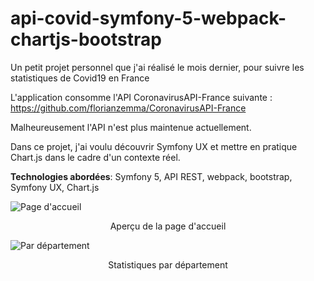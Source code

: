 # api-covid-symfony-5-webpack-chartjs-bootstrap

Un petit projet personnel que j'ai réalisé le mois dernier, pour suivre les statistiques de Covid19 en France

L'application consomme l'API CoronavirusAPI-France suivante :
https://github.com/florianzemma/CoronavirusAPI-France

Malheureusement l'API n'est plus maintenue actuellement.

Dans ce projet, j'ai voulu découvrir Symfony UX et mettre en pratique Chart.js dans le cadre d'un contexte réel.

<b>Technologies abordées</b>: Symfony 5, API REST, webpack, bootstrap, Symfony UX, Chart.js

![Page d'accueil](https://i.imgur.com/TQ6gBWl.png)
<p align="center">
  Aperçu de la page d'accueil
</p>


![Par  département](https://i.imgur.com/mbR3OmB.png)
<p align="center">
Statistiques par département
</p>
